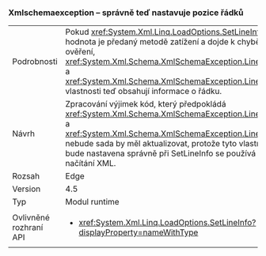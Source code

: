 ### <a name="xmlschemaexception-now-sets-line-positions-properly"></a>Xmlschemaexception – správně teď nastavuje pozice řádků

|   |   |
|---|---|
|Podrobnosti|Pokud <xref:System.Xml.Linq.LoadOptions.SetLineInfo> hodnota je předaný metodě zatížení a dojde k chybě ověření, <xref:System.Xml.Schema.XmlSchemaException.LineNumber> a <xref:System.Xml.Schema.XmlSchemaException.LinePosition> vlastnosti teď obsahují informace o řádku.|
|Návrh|Zpracování výjimek kód, který předpokládá <xref:System.Xml.Schema.XmlSchemaException.LineNumber> a <xref:System.Xml.Schema.XmlSchemaException.LinePosition> nebude sada by měl aktualizovat, protože tyto vlastnosti, bude nastavena správně při SetLineInfo se používá při načítání XML.|
|Rozsah|Edge|
|Version|4.5|
|Typ|Modul runtime|
|Ovlivněné rozhraní API|<ul><li><xref:System.Xml.Linq.LoadOptions.SetLineInfo?displayProperty=nameWithType></li></ul>|

